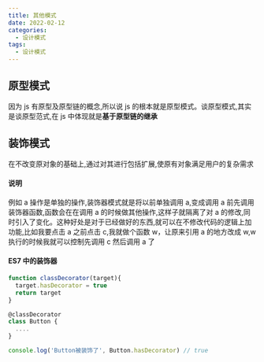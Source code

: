```yaml
---
title: 其他模式
date: 2022-02-12
categories: 
  - 设计模式
tags: 
  - 设计模式
---
```


## 原型模式

因为 js 有原型及原型链的概念,所以说 js 的根本就是原型模式。谈原型模式,其实是谈原型范式,在 js 中体现就是**基于原型链的继承**

## 装饰模式

在不改变原对象的基础上,通过对其进行包括扩展,使原有对象满足用户的复杂需求

#### 说明

例如 a 操作是单独的操作,装饰器模式就是将以前单独调用 a,变成调用 a 前先调用装饰器函数,函数会在在调用 a 的时候做其他操作,这样子就隔离了对 a 的修改,同时引入了变化。这种好处是对于已经做好的东西,就可以在不修改代码的逻辑上加功能,比如我要点击 a 之前点击 c,我就做个函数 w，让原来引用 a 的地方改成 w,w 执行的时候我就可以控制先调用 c 然后调用 a 了

#### ES7 中的装饰器

```js
function classDecorator(target){
  target.hasDecorator = true
  return target
}

@classDecorator
class Button {
  ....
}

console.log('Button被装饰了', Button.hasDecorator) // true
```
